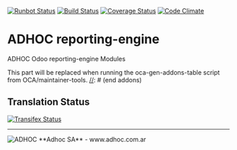 [![Runbot Status](http://runbot.adhoc.com.ar/runbot/badge/flat/30/8.0.svg)](http://runbot.adhoc.com.ar/runbot/repo/github-com-ingadhoc-reporting-engine-30)
[![Build Status](https://travis-ci.org/ingadhoc/reporting-engine.svg?branch=8.0)](https://travis-ci.org/ingadhoc/reporting-engine)
[![Coverage Status](https://coveralls.io/repos/ingadhoc/reporting-engine/badge.png?branch=8.0)](https://coveralls.io/r/ingadhoc/reporting-engine?branch=8.0)
[![Code Climate](https://codeclimate.com/github/ingadhoc/reporting-engine/badges/gpa.svg)](https://codeclimate.com/github/ingadhoc/reporting-engine)

# ADHOC reporting-engine

ADHOC Odoo reporting-engine Modules

[//]: # (addons)
This part will be replaced when running the oca-gen-addons-table script from OCA/maintainer-tools.
[//]: # (end addons)

Translation Status
------------------
[![Transifex Status](https://www.transifex.com/projects/p/ingadhoc-reporting-engine-8-0/chart/image_png)](https://www.transifex.com/projects/p/ingadhoc-reporting-engine-8-0)

----

<img alt="ADHOC" src="http://fotos.subefotos.com/83fed853c1e15a8023b86b2b22d6145bo.png" />
**Adhoc SA** - www.adhoc.com.ar

